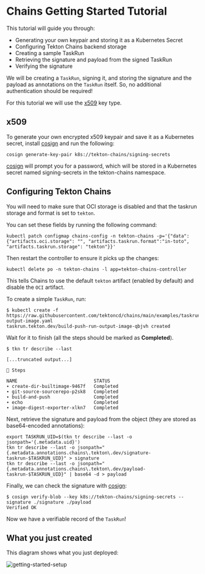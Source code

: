 <!--
---
linkTitle: "Tutorial: Getting Started"
weight: 100
---
-->

# Chains Getting Started Tutorial

This tutorial will guide you through:

* Generating your own keypair and storing it as a Kubernetes Secret
* Configuring Tekton Chains backend storage
* Creating a sample TaskRun
* Retrieving the signature and payload from the signed TaskRun
* Verifying the signature

We will be creating a `TaskRun`, signing it, and storing the signature and the
payload as annotations on the `TaskRun` itself. So, no additional authentication
should be required!

For this tutorial we will use the [x509](#x509) key type.

## x509

To generate your own encrypted x509 keypair and save it as a Kubernetes secret,
install [cosign] and run the following:

```shell
cosign generate-key-pair k8s://tekton-chains/signing-secrets
```

[cosign] will prompt you for a password, which will be stored in a Kubernetes
secret named signing-secrets in the tekton-chains namespace.

## Configuring Tekton Chains

You will need to make sure that OCI storage is disabled and that the taskrun
storage and format is set to `tekton`.

You can set these fields by running the following command:

```shell
kubectl patch configmap chains-config -n tekton-chains -p='{"data":{"artifacts.oci.storage": "", "artifacts.taskrun.format":"in-toto", "artifacts.taskrun.storage": "tekton"}}'
```

Then restart the controller to ensure it picks up the changes:

```shell
kubectl delete po -n tekton-chains -l app=tekton-chains-controller
```

This tells Chains to use the default `tekton` artifact (enabled by default) and
disable the `OCI` artifact.

To create a simple `TaskRun`, run:

```shell
$ kubectl create -f https://raw.githubusercontent.com/tektoncd/chains/main/examples/taskruns/task-output-image.yaml
taskrun.tekton.dev/build-push-run-output-image-qbjvh created
```

Wait for it to finish (all the steps should be marked as **Completed**).

```shell
$ tkn tr describe --last

[...truncated output...]

🦶 Steps

NAME                            STATUS
∙ create-dir-builtimage-9467f   Completed
∙ git-source-sourcerepo-p2sk8   Completed
∙ build-and-push                Completed
∙ echo                          Completed
∙ image-digest-exporter-xlkn7   Completed
```

Next, retrieve the signature and payload from the object (they are stored as
base64-encoded annotations):

```shell
export TASKRUN_UID=$(tkn tr describe --last -o  jsonpath='{.metadata.uid}')
tkn tr describe --last -o jsonpath="{.metadata.annotations.chains\.tekton\.dev/signature-taskrun-$TASKRUN_UID}" > signature
tkn tr describe --last -o jsonpath="{.metadata.annotations.chains\.tekton\.dev/payload-taskrun-$TASKRUN_UID}" | base64 -d > payload
```

Finally, we can check the signature with [cosign]:

```shell
$ cosign verify-blob --key k8s://tekton-chains/signing-secrets --signature ./signature ./payload
Verified OK
```

Now we have a verifiable record of the `TaskRun`!

## What you just created

This diagram shows what you just deployed:

![getting-started-setup](./images/getting_started.png)

[cosign]: https://github.com/sigstore/cosign
